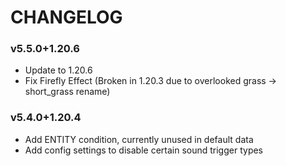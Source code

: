 # CHANGELOG

### v5.5.0+1.20.6
 - Update to 1.20.6
 - Fix Firefly Effect (Broken in 1.20.3 due to overlooked grass -> short_grass rename)

### v5.4.0+1.20.4
 - Add ENTITY condition, currently unused in default data
 - Add config settings to disable certain sound trigger types
